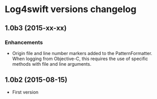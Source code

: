 # Log4swift versions changelog

## 1.0b3 (2015-xx-xx)

### Enhancements
- Origin file and line number markers added to the PatternFormatter. When logging from Objective-C, this requires the use of specific methods with file and line arguments.
 
## 1.0b2 (2015-08-15)
- First version 